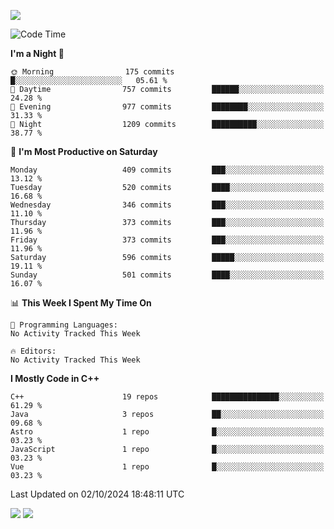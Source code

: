![](https://komarev.com/ghpvc/?username=lilpidgey&color=red)
<!--START_SECTION:waka-->
![Code Time](http://img.shields.io/badge/Code%20Time-1%2C491%20hrs%2018%20mins-blue)

**I'm a Night 🦉** 

```text
🌞 Morning                175 commits         █░░░░░░░░░░░░░░░░░░░░░░░░   05.61 % 
🌆 Daytime                757 commits         ██████░░░░░░░░░░░░░░░░░░░   24.28 % 
🌃 Evening                977 commits         ████████░░░░░░░░░░░░░░░░░   31.33 % 
🌙 Night                  1209 commits        ██████████░░░░░░░░░░░░░░░   38.77 % 
```
📅 **I'm Most Productive on Saturday** 

```text
Monday                   409 commits         ███░░░░░░░░░░░░░░░░░░░░░░   13.12 % 
Tuesday                  520 commits         ████░░░░░░░░░░░░░░░░░░░░░   16.68 % 
Wednesday                346 commits         ███░░░░░░░░░░░░░░░░░░░░░░   11.10 % 
Thursday                 373 commits         ███░░░░░░░░░░░░░░░░░░░░░░   11.96 % 
Friday                   373 commits         ███░░░░░░░░░░░░░░░░░░░░░░   11.96 % 
Saturday                 596 commits         █████░░░░░░░░░░░░░░░░░░░░   19.11 % 
Sunday                   501 commits         ████░░░░░░░░░░░░░░░░░░░░░   16.07 % 
```


📊 **This Week I Spent My Time On** 

```text
💬 Programming Languages: 
No Activity Tracked This Week

🔥 Editors: 
No Activity Tracked This Week
```

**I Mostly Code in C++** 

```text
C++                      19 repos            ███████████████░░░░░░░░░░   61.29 % 
Java                     3 repos             ██░░░░░░░░░░░░░░░░░░░░░░░   09.68 % 
Astro                    1 repo              █░░░░░░░░░░░░░░░░░░░░░░░░   03.23 % 
JavaScript               1 repo              █░░░░░░░░░░░░░░░░░░░░░░░░   03.23 % 
Vue                      1 repo              █░░░░░░░░░░░░░░░░░░░░░░░░   03.23 % 
```




 Last Updated on 02/10/2024 18:48:11 UTC
<!--END_SECTION:waka-->
![](https://hit.yhype.me/github/profile?user_id=42968544)
![](https://komarev.com/ghpvc/?lilpidgey)
